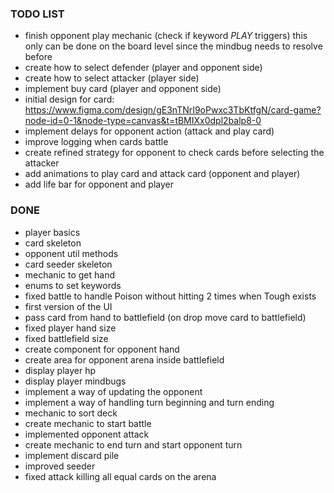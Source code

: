 ### TODO LIST
- finish opponent play mechanic (check if keyword *PLAY* triggers) this only can be done on the board level since the mindbug needs to resolve before
- create how to select defender (player and opponent side)
- create how to select attacker (player side)
- implement buy card (player and opponent side)
- initial design for card: https://www.figma.com/design/gE3nTNrI9oPwxc3TbKtfgN/card-game?node-id=0-1&node-type=canvas&t=tBMIXx0dpl2balp8-0
- implement delays for opponent action (attack and play card)
- improve logging when cards battle
- create refined strategy for opponent to check cards before selecting the attacker 
- add animations to play card and attack card (opponent and player)
- add life bar for opponent and player

###  DONE
- player basics
- card skeleton
- opponent util methods 
- card seeder skeleton
- mechanic to get hand
- enums to set keywords
- fixed battle to handle Poison without hitting 2 times when Tough exists
- first version of the UI
- pass card from hand to battlefield (on drop move card to battlefield) 
- fixed player hand size
- fixed battlefield size
- create component for opponent hand
- create area for opponent arena inside battlefield
- display player hp
- display player mindbugs
- implement a way of updating the opponent
- implement a way of handling turn beginning and turn ending
- mechanic to sort deck 
- create mechanic to start battle
- implemented opponent attack 
- create mechanic to end turn and start opponent turn
- implement discard pile
- improved seeder
- fixed attack killing all equal cards on the arena